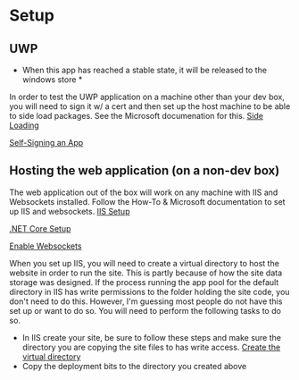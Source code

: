 # Setup

## UWP

* When this app has reached a stable state, it will be released to the windows store *

In order to test the UWP application on a machine other than your dev box, you will need to sign it w/ a cert and then set up the host machine to be able to side load packages.  See the Microsoft documenation for this. 
[Side Loading](https://docs.microsoft.com/en-us/windows/application-management/sideload-apps-in-windows-10)

[Self-Signing an App](https://docs.microsoft.com/en-us/windows/uwp/packaging/create-certificate-package-signing)

## Hosting the web application (on a non-dev box)

The web application out of the box will work on any machine with IIS and Websockets installed.  Follow the How-To & Microsoft documentation to set up IIS and websockets.
[IIS Setup](https://docs.microsoft.com/en-us/aspnet/core/host-and-deploy/iis/?tabs=aspnetcore2x#iis-configuration) 

[.NET Core Setup](https://docs.microsoft.com/en-us/aspnet/core/host-and-deploy/iis/?tabs=aspnetcore2x#install-the-net-core-windows-server-hosting-bundle)

[Enable Websockets](https://docs.microsoft.com/en-us/iis/configuration/system.webserver/websocket)

When you set up IIS, you will need to create a virtual directory to host the website in order to run the site.  This is partly because of how the site data storage was designed.   If the process running the app pool for the default directory in IIS has write permissions to the folder holding the site code, you don't need to do this.  However, I'm guessing most people do not have this set up or want to do so.  You will need to perform the following tasks to do so. 

+ In IIS create your site, be sure to follow these steps and make sure the directory you are copying the site files to has write access.  [Create the virtual directory](https://docs.microsoft.com/en-us/aspnet/core/host-and-deploy/iis/?tabs=aspnetcore2x#install-web-deploy-when-publishing-with-visual-studio)
+ Copy the deployment bits to the directory you created above
